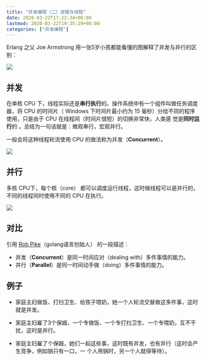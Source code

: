 ```yaml
---
title: "并发编程（二）进程与线程"
date: 2020-03-22T17:22:34+08:00
lastmod: 2020-03-22T19:35:29+08:00
categories: ["并发编程"]
---
```


Erlang 之父  Joe Armstrong 用一张5岁小孩都能看懂的图解释了并发与并行的区别：

![](concurrent-parallel.jpg)

## 并发

在单核 CPU 下，线程实际还是**串行执行**的。操作系统中有一个组件叫做任务调度器，将 CPU 的时间片（ Windows 下时间片最小约为 15 毫秒）分给不同的程序使用，只是由于 CPU 在线程间（时间片很短）的切换非常快，人类感 觉是**同时运行**的 。总结为一句话就是：微观串行，宏观并行。

一般会将这种线程轮流使用 CPU 的做法称为并发（**Concurrent**）。

![](concurrency.jpg)

## 并行

多核 CPU下，每个核（core） 都可以调度运行线程，这时候线程可以是并行的，不同的线程同时使用不同的 CPU 在执行。

![](parallelism.jpg)

## 对比

引用 [Rob Pike](https://baike.baidu.com/item/罗布·派克)（golang语言创始人） 的一段描述：

- 并发（**Concurrent**）是同一时间应对（dealing with）多件事情的能力。
- 并行（**Parallel**）是同一时间动手做（doing）多件事情的能力。

## 例子

- 家庭主妇做饭、打扫卫生、给孩子喂奶，她一个人轮流交替做这多件事，这时就是并发。
- 家庭主妇雇了3个保姆，一个专做饭、一个专打扫卫生、一个专喂奶，互不干扰，这时是并行。

- 家庭主妇雇了个保姆，她们一起这些事，这时既有并发，也有并行（这时会产生竞争，例如锅只有一口，一 个人用锅时，另一个人就得等待）。
